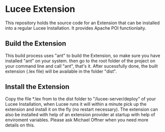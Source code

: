 # Lucee Extension
This repository holds the source code for an Extension that can be installed into a regular Lucee Installation.
It provides Apache POI functionlaity.

## Build the Extension
This build process uses "ant" to build the Extension, so make sure you have installed "ant" on your system.
then go to the root folder of the project on your command line and call "ant", that's it.
After sucessfully done, the built extension (.lex file) will be available in the folder "dist".

## Install the Extension
Copy the file *.lex from to the dist folder to "/lucee-server/deploy" of your Lucee Installation, when Lucee runs it will within a minute pick up the extension and install it on the fly (no restart necessary). The extension can also be installed with help of an extension provider at startup with help of enviroment variables. Please ask Michael Offner when you need more details on this.
